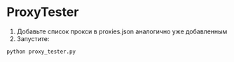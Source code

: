 # ProxyTester

1. Добавьте список прокси в proxies.json аналогично уже добавленным
2. Запустите:
```sh
python proxy_tester.py
```
